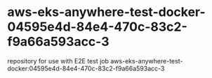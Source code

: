 # aws-eks-anywhere-test-docker-04595e4d-84e4-470c-83c2-f9a66a593acc-3
repository for use with E2E test job aws-eks-anywhere-test-docker:04595e4d-84e4-470c-83c2-f9a66a593acc-3
